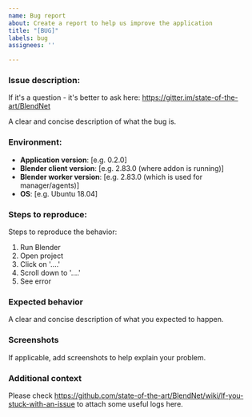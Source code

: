 ```yaml
---
name: Bug report
about: Create a report to help us improve the application
title: "[BUG]"
labels: bug
assignees: ''

---
```


### Issue description:
If it's a question - it's better to ask here: https://gitter.im/state-of-the-art/BlendNet

A clear and concise description of what the bug is.

### Environment:
* **Application version**: [e.g. 0.2.0]
* **Blender client version**: [e.g. 2.83.0 (where addon is running)]
* **Blender worker version**: [e.g. 2.83.0 (which is used for manager/agents)]
* **OS**: [e.g. Ubuntu 18.04]

### Steps to reproduce:
Steps to reproduce the behavior:
1. Run Blender
2. Open project
3. Click on '....'
4. Scroll down to '....'
5. See error

### Expected behavior
A clear and concise description of what you expected to happen.

### Screenshots
If applicable, add screenshots to help explain your problem.

### Additional context
Please check https://github.com/state-of-the-art/BlendNet/wiki/If-you-stuck-with-an-issue to attach
some useful logs here.
